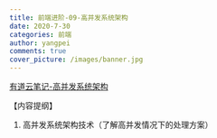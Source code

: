 ```yaml
---
title: 前端进阶-09-高并发系统架构
date: 2020-7-30
categories: 前端
author: yangpei
comments: true
cover_picture: /images/banner.jpg
---
```


[有道云笔记-高并发系统架构](https://note.youdao.com/ynoteshare1/index.html?id=03464998d761636d7c6a42c2f52e9025&type=note)

【内容提纲】
1. 高并发系统架构技术（了解高并发情况下的处理方案）